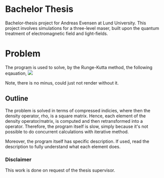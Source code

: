# Bachelor Thesis
Bachelor-thesis project for Andreas Evensen at Lund University. This project involves simulations for a three-level maser, built upon the quantum treatment of electromagnetic field and light-fields.

# Problem
The program is used to solve, by the Runge-Kutta method, the following eqauation,
  <img src="https://render.githubusercontent.com/render/math?math=\dot{\rho}=\frac{1}{i\hbar}\Big[\hat{H},\hat{\rho}\Big]\pm\mathcal{L}_h\hat{\rho}\pm\mathcal{L}_c\hat{\rho}."> 

Note, there is no minus, could just not render without it. 
## Outline 
The problem is solved in terms of compressed indicies, where then the density operator, rho, is a square matrix. Hence, each element of the density operator/matrix, is computed and then retransformed into a operator.
Therefore, the program itself is slow, simply because it's not possible to do concurrent calculations with iterative method.

Moreover, the program itself has specific description. If used, read the description to fully understand what each element does.


### Disclaimer
This work is done on request of the thesis supervisor.
